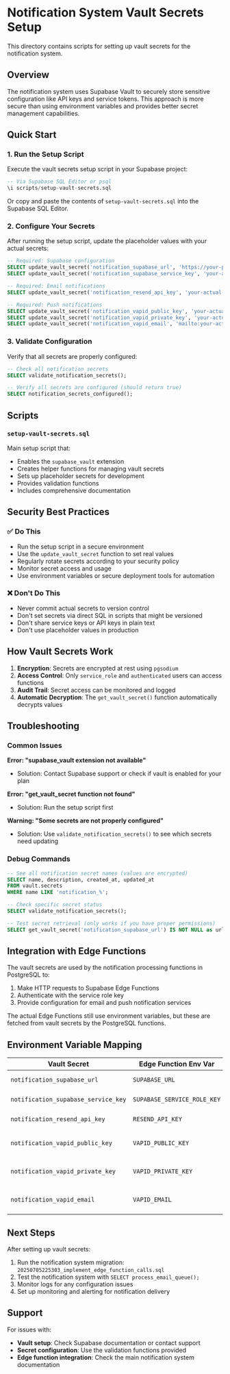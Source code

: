 # Notification System Vault Secrets Setup

This directory contains scripts for setting up vault secrets for the notification system.

## Overview

The notification system uses Supabase Vault to securely store sensitive configuration like API keys and service tokens. This approach is more secure than using environment variables and provides better secret management capabilities.

## Quick Start

### 1. Run the Setup Script

Execute the vault secrets setup script in your Supabase project:

```sql
-- Via Supabase SQL Editor or psql
\i scripts/setup-vault-secrets.sql
```

Or copy and paste the contents of `setup-vault-secrets.sql` into the Supabase SQL Editor.

### 2. Configure Your Secrets

After running the setup script, update the placeholder values with your actual secrets:

```sql
-- Required: Supabase configuration
SELECT update_vault_secret('notification_supabase_url', 'https://your-project-ref.supabase.co');
SELECT update_vault_secret('notification_supabase_service_key', 'your-actual-service-role-key');

-- Required: Email notifications
SELECT update_vault_secret('notification_resend_api_key', 'your-actual-resend-api-key');

-- Required: Push notifications
SELECT update_vault_secret('notification_vapid_public_key', 'your-actual-vapid-public-key');
SELECT update_vault_secret('notification_vapid_private_key', 'your-actual-vapid-private-key');
SELECT update_vault_secret('notification_vapid_email', 'mailto:your-actual-email@yourdomain.com');
```

### 3. Validate Configuration

Verify that all secrets are properly configured:

```sql
-- Check all notification secrets
SELECT validate_notification_secrets();

-- Verify all secrets are configured (should return true)
SELECT notification_secrets_configured();
```

## Scripts

### `setup-vault-secrets.sql`

Main setup script that:
- Enables the `supabase_vault` extension
- Creates helper functions for managing vault secrets
- Sets up placeholder secrets for development
- Provides validation functions
- Includes comprehensive documentation

## Security Best Practices

### ✅ Do This
- Run the setup script in a secure environment
- Use the `update_vault_secret` function to set real values
- Regularly rotate secrets according to your security policy
- Monitor secret access and usage
- Use environment variables or secure deployment tools for automation

### ❌ Don't Do This
- Never commit actual secrets to version control
- Don't set secrets via direct SQL in scripts that might be versioned
- Don't share service keys or API keys in plain text
- Don't use placeholder values in production

## How Vault Secrets Work

1. **Encryption**: Secrets are encrypted at rest using `pgsodium`
2. **Access Control**: Only `service_role` and `authenticated` users can access functions
3. **Audit Trail**: Secret access can be monitored and logged
4. **Automatic Decryption**: The `get_vault_secret()` function automatically decrypts values

## Troubleshooting

### Common Issues

**Error: "supabase_vault extension not available"**
- Solution: Contact Supabase support or check if vault is enabled for your plan

**Error: "get_vault_secret function not found"**
- Solution: Run the setup script first

**Warning: "Some secrets are not properly configured"**
- Solution: Use `validate_notification_secrets()` to see which secrets need updating

### Debug Commands

```sql
-- See all notification secret names (values are encrypted)
SELECT name, description, created_at, updated_at 
FROM vault.secrets 
WHERE name LIKE 'notification_%';

-- Check specific secret status
SELECT validate_notification_secrets();

-- Test secret retrieval (only works if you have proper permissions)
SELECT get_vault_secret('notification_supabase_url') IS NOT NULL as url_configured;
```

## Integration with Edge Functions

The vault secrets are used by the notification processing functions in PostgreSQL to:

1. Make HTTP requests to Supabase Edge Functions
2. Authenticate with the service role key
3. Provide configuration for email and push notification services

The actual Edge Functions still use environment variables, but these are fetched from vault secrets by the PostgreSQL functions.

## Environment Variable Mapping

| Vault Secret | Edge Function Env Var | Purpose |
|--------------|----------------------|---------|
| `notification_supabase_url` | `SUPABASE_URL` | Supabase project URL |
| `notification_supabase_service_key` | `SUPABASE_SERVICE_ROLE_KEY` | Service authentication |
| `notification_resend_api_key` | `RESEND_API_KEY` | Email service API key |
| `notification_vapid_public_key` | `VAPID_PUBLIC_KEY` | Push notification public key |
| `notification_vapid_private_key` | `VAPID_PRIVATE_KEY` | Push notification private key |
| `notification_vapid_email` | `VAPID_EMAIL` | Push notification contact email |

## Next Steps

After setting up vault secrets:

1. Run the notification system migration: `20250705225303_implement_edge_function_calls.sql`
2. Test the notification system with `SELECT process_email_queue();`
3. Monitor logs for any configuration issues
4. Set up monitoring and alerting for notification delivery

## Support

For issues with:
- **Vault setup**: Check Supabase documentation or contact support
- **Secret configuration**: Use the validation functions provided
- **Edge function integration**: Check the main notification system documentation